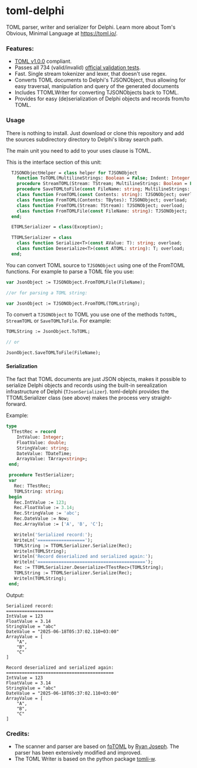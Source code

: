 # toml-delphi

TOML parser, writer and serializer for Delphi. Learn more about Tom's Obvious, Minimal Language at https://toml.io/.

###  Features:
 - [TOML v1.0.0](https://toml.io/en/v1.0.0) compliant.
 - Passes all 734 (valid/invalid) [official validation tests](https://github.com/toml-lang/toml-test).
 - Fast. Single stream tokenizer and lexer, that doesn't use regex.
 - Converts TOML documents to Delphi's TJSONObject, thus allowing for easy traversal, manipulation and query of the generated documents
 - Includes TTOMLWriter for converting TJSONObjects back to TOML.
 - Provides for easy (de)serialization of Delphi objects and records from/to TOML.
 
### Usage

There is nothing to install.  Just download or clone this repository and add the sources subdirectory directory to Delphi's libray search path.

The main unit you need to add to your uses clause is TOML.

This is the interface section of this unit:

```pascal
  TJSONObjectHelper = class helper for TJSONObject
    function ToTOML(MultilineStrings: Boolean = False; Indent: Integer = 4): string;
    procedure StreamTOML(Stream: TStream; MultilineStrings: Boolean = False; Indent: Integer = 4);
    procedure SaveTOMLtoFile(const FileName: string; MultilineStrings: Boolean = False; Indent: Integer = 4);
    class function FromTOML(const Contents: string): TJSONObject; overload;
    class function FromTOML(Contents: TBytes): TJSONObject; overload;
    class function FromTOML(Stream: TStream): TJSONObject; overload;
    class function FromTOMLFile(const FileName: string): TJSONObject;
  end;

  ETOMLSerializer = class(Exception);

  TTOMLSerializer = class
    class function Serialize<T>(const AValue: T): string; overload;
    class function Deserialize<T>(const ATOML: string): T; overload;
  end;
```
You can convert TOML source to `TJSONObject` using one of the FromTOML functions.  For example to parse a TOML file you use:

```pascal
var JsonObject := TJSONObject.FromTOMLFile(FileName);

//or for parsing a TOML string:

var JsonObject := TJSONObject.FromTOML(TOMLstring);
```

To convert a `TJSONObject` to TOML you use one of the methods `ToTOML`, `StreamTOML` or `SaveTOMLToFile`.  For example:

```pascal
TOMLString := JsonObject.ToTOML;

// or

JsonObject.SaveTOMLToFile(FileName);
```
#### Serialization

The fact that TOML documents are just JSON objects, makes it possible to serialize Delphi objects and records using the built-in serealization infrastructure of Delphi (`TJsonSerializer`). toml-delphi provides the TTOMLSerializer class (see above) makes the process very straight-forward.  

Example:

```pascal
type
  TTestRec = record
    IntValue: Integer;
    FloatValue: double;
    StringValue: string;
    DateValue: TDateTime;
    ArrayValue: TArray<string>;
 end;

 procedure TestSerializer;
 var
   Rec: TTestRec;
   TOMLString: string;
 begin
   Rec.IntValue := 123;
   Rec.FloatValue := 3.14;
   Rec.StringValue := 'abc';
   Rec.DateValue := Now;
   Rec.ArrayValue := ['A', 'B', 'C'];

   Writeln('Serialized record:');
   WriteLn('==================');
   TOMLString := TTOMLSerializer.Serialize(Rec);
   Writeln(TOMLString);
   Writeln('Record deserialized and serialized again:');
   Writeln('=========================================');
   Rec := TTOMLSerializer.Deserialize<TTestRec>(TOMLString);
   TOMLString := TTOMLSerializer.Serialize(Rec);
   Writeln(TOMLString);
 end;
 ```

Output:

```
Serialized record:
==================
IntValue = 123
FloatValue = 3.14
StringValue = "abc"
DateValue = "2025-06-18T05:37:02.110+03:00"
ArrayValue = [
    "A",
    "B",
    "C"
]

Record deserialized and serialized again:
=========================================
IntValue = 123
FloatValue = 3.14
StringValue = "abc"
DateValue = "2025-06-18T05:37:02.110+03:00"
ArrayValue = [
    "A",
    "B",
    "C"
]
```

### Credits:
- The scanner and parser are based on [fpTOML](https://github.com/genericptr/fpTOML) by [Ryan Joseph](https://github.com/genericptr).  The parser has been extensively modified and improved.
- The TOML Writer is based on the python package [tomli-w](https://github.com/hukkin/tomli-w).